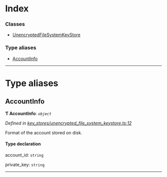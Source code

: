 

# Index

### Classes

* [UnencryptedFileSystemKeyStore](../classes/_key_stores_unencrypted_file_system_keystore_.unencryptedfilesystemkeystore.md)

### Type aliases

* [AccountInfo](_key_stores_unencrypted_file_system_keystore_.md#accountinfo)

---

# Type aliases

<a id="accountinfo"></a>

##  AccountInfo

**Ƭ AccountInfo**: *`object`*

*Defined in [key_stores/unencrypted_file_system_keystore.ts:12](https://github.com/nearprotocol/nearlib/blob/7f7cdf3/src.ts/key_stores/unencrypted_file_system_keystore.ts#L12)*

Format of the account stored on disk.

#### Type declaration

 account_id: `string`

 private_key: `string`

___


